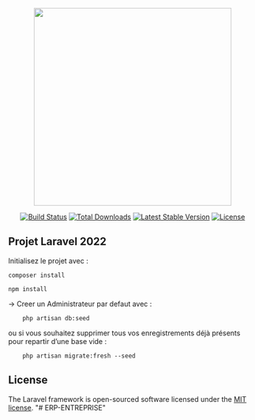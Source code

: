 <p align="center"><a href="https://laravel.com" target="_blank"><img src="https://raw.githubusercontent.com/laravel/art/master/logo-lockup/5%20SVG/2%20CMYK/1%20Full%20Color/laravel-logolockup-cmyk-red.svg" width="400"></a></p>

<p align="center">
<a href="https://travis-ci.org/laravel/framework"><img src="https://travis-ci.org/laravel/framework.svg" alt="Build Status"></a>
<a href="https://packagist.org/packages/laravel/framework"><img src="https://img.shields.io/packagist/dt/laravel/framework" alt="Total Downloads"></a>
<a href="https://packagist.org/packages/laravel/framework"><img src="https://img.shields.io/packagist/v/laravel/framework" alt="Latest Stable Version"></a>
<a href="https://packagist.org/packages/laravel/framework"><img src="https://img.shields.io/packagist/l/laravel/framework" alt="License"></a>
</p>

## Projet Laravel 2022
Initialisez le projet avec :
```shell
composer install
```
```
npm install
```
-> Creer un Administrateur par defaut avec :
```shell
    php artisan db:seed
```
ou si vous souhaitez supprimer tous vos enregistrements déjà présents pour repartir d’une base vide :
```shell
    php artisan migrate:fresh --seed
```



## License

The Laravel framework is open-sourced software licensed under the [MIT license](https://opensource.org/licenses/MIT).
"# ERP-ENTREPRISE" 
